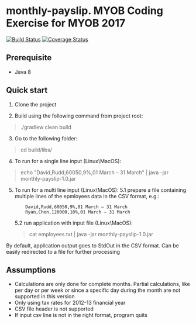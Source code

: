 # monthly-payslip. MYOB Coding Exercise for MYOB 2017

[![Build Status](https://travis-ci.org/slavau/monthly-payslip.svg?branch=master)](https://travis-ci.org/slavau/monthly-payslip)
[![Coverage Status](https://coveralls.io/repos/github/slavau/monthly-payslip/badge.svg)](https://coveralls.io/github/slavau/monthly-payslip)

## Prerequisite
- Java 8

## Quick start

1. Clone the project

2. Build using the following command from project root:
> ./gradlew clean build

3. Go to the following folder:
> cd build/libs/

4. To run for a single line input (Linux\MacOS):
> echo "David,Rudd,60050,9%,01 March – 31 March" | java -jar monthly-payslip-1.0.jar

5. To run for a multi line input (Linux\MacOS):
    5.1 prepare a file containing multiple lines of the epmloyees data in the CSV format, e.g.:
    ```csv
        David,Rudd,60050,9%,01 March – 31 March
        Ryan,Chen,120000,10%,01 March – 31 March
    ```
    5.2 run application with input file (Linux\MacOS):
    > cat employees.txt | java -jar monthly-payslip-1.0.jar

By default, application output goes to StdOut in the CSV format. Can be easily redirected to a file for further processing

## Assumptions

* Calculations are only done for complete months. Partial calculations, like per day or per week or since a specific day during the month are not supported in this version
* Only using tax rates for 2012-13 financial year
* CSV file header is not supported
* If input csv line is not in the right format, program quits



